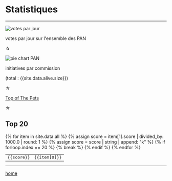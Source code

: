 Statistiques
============

----

![votes par jour](votes-per-day.png)

votes par jour sur l'ensemble des PAN

☆

![pie chart PAN](pie-chart-PAN.png)

initiatives par commission

(total : {{site.data.alive.size}})

☆

[Top of The Pets](https://seenthis.net/messages/1021649)

☆

Top 20
------

<table style="font-family: monospace">
{% for item in site.data.all %}
{% assign score = item[1].score | divided_by: 1000.0 | round: 1 %}
{% assign score = score | string | append: "k" %}
<tr><td align="right">{{score}}</td><td>{{item[0]}}</td></tr>
{% if forloop.index == 20 %} {% break %} {% endif %}
{% endfor %}
</table>

----

[home](/)
